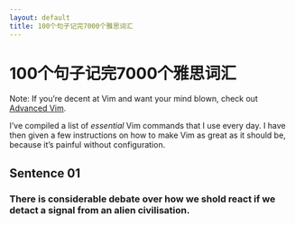 ```yaml
---
layout: default
title: 100个句子记完7000个雅思词汇
---
```



# 100个句子记完7000个雅思词汇

Note: If you’re decent at Vim and want your mind blown, check out [Advanced Vim](advanced.html).

I’ve compiled a list of *essential* Vim commands that I use every day. I have then given a few instructions on how to make Vim as great as it should be, because it’s painful without configuration.

## Sentence 01

### There is considerable debate over how we shold react if we detact a signal from an alien civilisation.
